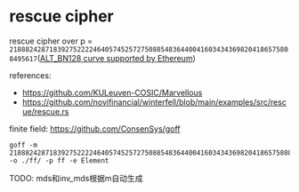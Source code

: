 # rescue cipher

rescue cipher over p = `21888242871839275222246405745257275088548364400416034343698204186575808495617`([ALT_BN128 curve supported by Ethereum](https://zokrates.github.io/language/types.html#field))

references: 
- https://github.com/KULeuven-COSIC/Marvellous
- https://github.com/novifinancial/winterfell/blob/main/examples/src/rescue/rescue.rs

finite field: https://github.com/ConsenSys/goff
```
goff -m 21888242871839275222246405745257275088548364400416034343698204186575808495617 -o ./ff/ -p ff -e Element
```

TODO:
mds和inv_mds根据m自动生成